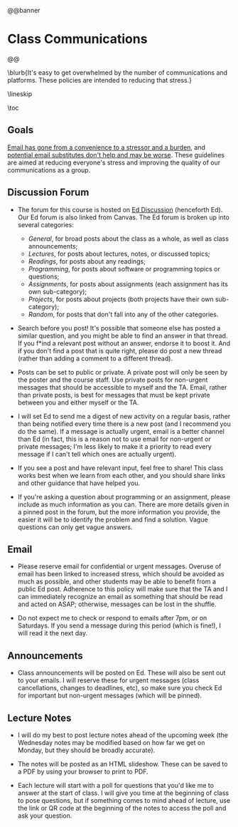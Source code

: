 @@banner
# Class Communications
@@

\blurb{It's easy to get overwhelmed by the number of communications and platforms. These policies are intended to reducing that stress.}

\lineskip

\toc

## Goals

[Email has gone from a convenience to a stressor and a burden](https://annehelen.substack.com/p/how-email-became-work), and [potential email substitutes don't help and may be worse](https://www.vox.com/recode/2019/5/1/18511575/productivity-slack-google-microsoft-facebook). These guidelines are aimed at reducing everyone's stress and improving the quality of our communications as a group.

## Discussion Forum

* The forum for this course is hosted on [Ed Discussion](https://us.edstem.org) (henceforth Ed). Our Ed forum is also linked from Canvas. The Ed forum is broken up into several categories:
  * *General*, for broad posts about the class as a whole, as well as class announcements;
  * *Lectures*, for posts about lectures, notes, or discussed topics;
  * *Readings*, for posts about any readings;
  * *Programming*, for posts about software or programming topics or questions;
  * *Assignments*, for posts about assignments (each assignment has its own sub-category);
  * *Projects*, for posts about projects (both projects have their own sub-category);
  * *Random*, for posts that don't fall into any of the other categories.

* Search before you post! It's possible that someone else has posted a similar question, and you might be able to find an answer in that thread. If you f*ind a relevant post without an answer, endorse it to boost it. And if you don't find a post that is quite right, please do post a new thread (rather than adding a comment to a different thread).

* Posts can be set to public or private. A private post will only be seen by the poster and the course staff. Use private posts for non-urgent messages that should be accessible to myself and the TA. Email, rather than private posts, is best for messages that must be kept private between you and either myself or the TA.

* I will set Ed to send me a digest of new activity on a regular basis, rather than being notified every time there is a new post (and I recommend you do the same). If a message is actually urgent, email is a better channel than Ed (in fact, this is a reason not to use email for non-urgent or private messages; I'm less likely to make it a priority to read every message if I can't tell which ones are actually urgent).

* If you see a post and have relevant input, feel free to share! This class works best when we learn from each other, and you should share links and other guidance that have helped you.

* If you're asking a question about programming or an assignment, please include as much information as you can. There are more details given in a pinned post in the forum, but the more information you provide, the easier it will be to identify the problem and find a solution. Vague questions can only get vague answers.

## Email

* Please reserve email for confidential or urgent messages. Overuse of email has been linked to increased stress, which should be avoided as much as possible, and other students may be able to benefit from a public Ed post. Adherence to this policy will make sure that the TA and I can immediately recognize an email as something that should be read and acted on ASAP; otherwise, messages can be lost in the shuffle.

* Do not expect me to check or respond to emails after 7pm, or on Saturdays. If you send a message during this period (which is fine!), I will read it the next day.

## Announcements

* Class announcements will be posted on Ed. These will also be sent out to your emails. I will reserve these for urgent messages (class cancellations, changes to deadlines, etc), so make sure you check Ed for important but non-urgent messages (which will be pinned).

## Lecture Notes

* I will do my best to post lecture notes ahead of the upcoming week (the Wednesday notes may be modified based on how far we get on Monday, but they should be broadly accurate).

* The notes will be posted as an HTML slideshow. These can be saved to a PDF by using your browser to print to PDF.

* Each lecture will start with a poll for questions that you'd like me to answer at the start of class. I will give you time at the beginning of class to pose questions, but if something comes to mind ahead of lecture, use the link or QR code at the beginning of the notes to access the poll and ask your question.